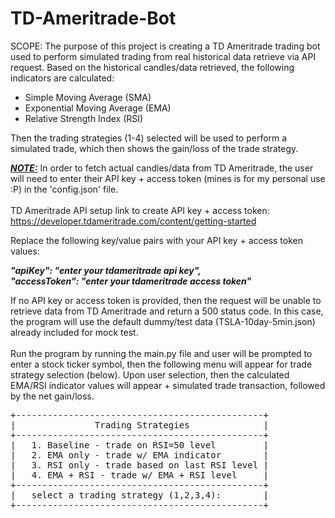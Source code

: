 # TD-Ameritrade-Bot

SCOPE: The purpose of this project is creating a TD Ameritrade trading bot used to perform simulated trading from real historical data retrieve via API request.  Based on the historical candles/data retrieved, the following indicators are calculated:

- Simple Moving Average (SMA)
- Exponential Moving Average (EMA)
- Relative Strength Index (RSI)

Then the trading strategies (1-4) selected will be used to perform a simulated trade, which then shows the gain/loss of the trade strategy.

<b><i><u>NOTE:</b></i></u> In order to fetch actual candles/data from TD Ameritrade, the user will need to enter their API key + access token (mines is for my personal use :P) in the 'config.json' file.</br></br>
TD Ameritrade API setup link to create API key + access token: https://developer.tdameritrade.com/content/getting-started

Replace the following key/value pairs with your API key + access token values:</br>

<b><i>"apiKey": "enter your tdameritrade api key",</b></i></br>
<b><i>"accessToken": "enter your tdameritrade access token"</b></i>

If no API key or access token is provided, then the request will be unable to retrieve data from TD Ameritrade and return a 500 status code.  In this case, the program will use the default dummy/test data (TSLA-10day-5min.json) already included for mock test.</br></br>
Run the program by running the main.py file and user will be prompted to enter a stock ticker symbol, then the following menu will appear for trade strategy selection (below).  Upon user selection, then the calculated EMA/RSI indicator values will appear + simulated trade transaction, followed by the net gain/loss.</br>

<pre>
+-----------------------------------------------+
|               Trading Strategies              |
+-----------------------------------------------+
|   1. Baseline - trade on RSI=50 level         |
|   2. EMA only - trade w/ EMA indicator        |
|   3. RSI only - trade based on last RSI level |
|   4. EMA + RSI - trade w/ EMA + RSI level     |
+-----------------------------------------------+
|   select a trading strategy (1,2,3,4):        |
+-----------------------------------------------+
</pre>
